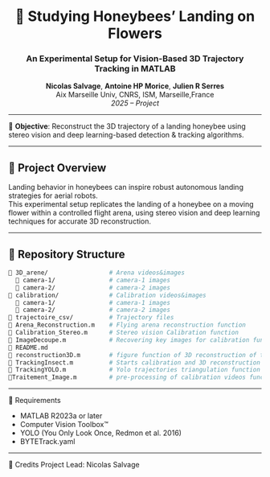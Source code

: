 <h1 align="center">🐝 Studying Honeybees’ Landing on Flowers</h1>
<h3 align="center">An Experimental Setup for Vision-Based 3D Trajectory Tracking in MATLAB</h3>

<p align="center">
  <b>Nicolas Salvage</b>, <b>Antoine HP Morice</b>, <b>Julien R Serres</b>  
  <br>
  Aix Marseille Univ, CNRS, ISM, Marseille,France  
  <br>
  <i>2025 – Project</i>
</p>

---

🎯 **Objective**: Reconstruct the 3D trajectory of a landing honeybee using stereo vision and deep learning-based detection & tracking algorithms.

---

## 🚀 Project Overview

Landing behavior in honeybees can inspire robust autonomous landing strategies for aerial robots.  
This experimental setup replicates the landing of a honeybee on a moving flower within a controlled flight arena, using stereo vision and deep learning techniques for accurate 3D reconstruction.

---

## 📂 Repository Structure

```bash
📁 3D_arene/                 # Arena videos&images
  📁 camera-1/               # camera-1 images
  📁 camera-2/               # camera-2 images
📁 calibration/              # Calibration videos&images
  📁 camera-1/               # camera-1 images
  📁 camera-2/               # camera-2 images
📁 trajectoire_csv/          # Trajectory files
📄 Arena_Reconstruction.m    # Flying arena reconstruction function
📄 Calibration_Stereo.m      # Stereo vision Calibration function
📄 ImageDecoupe.m            # Recovering key images for calibration function
📄 README.md
📄 reconstruction3D.m        # figure function of 3D reconstruction of the arena
📄 TrackingInsect.m          # Starts calibration and 3D reconstruction of the arena and trajectories   
📄 TrackingYOLO.m            # Yolo trajectories triangulation function       
📄Traitement_Image.m         # pre-processing of calibration videos function

```
---
🧰 Requirements

- MATLAB R2023a or later
- Computer Vision Toolbox™
- YOLO (You Only Look Once, Redmon et al. 2016) 
- BYTETrack.yaml 

---

👤 Credits
Project Lead: Nicolas Salvage
